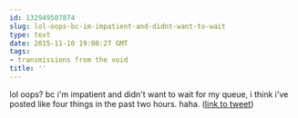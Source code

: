 ```yaml
---
id: 132949507874
slug: lol-oops-bc-im-impatient-and-didnt-want-to-wait
type: text
date: 2015-11-10 19:08:27 GMT
tags:
- transmissions from the void
title: ''
---
```

lol oops? bc i'm impatient and didn't want to wait for my queue, i think i've posted like four things in the past two hours. haha. (<a href="http://twitter.com/mxbees/status/664154978349662211">link to tweet</a>)